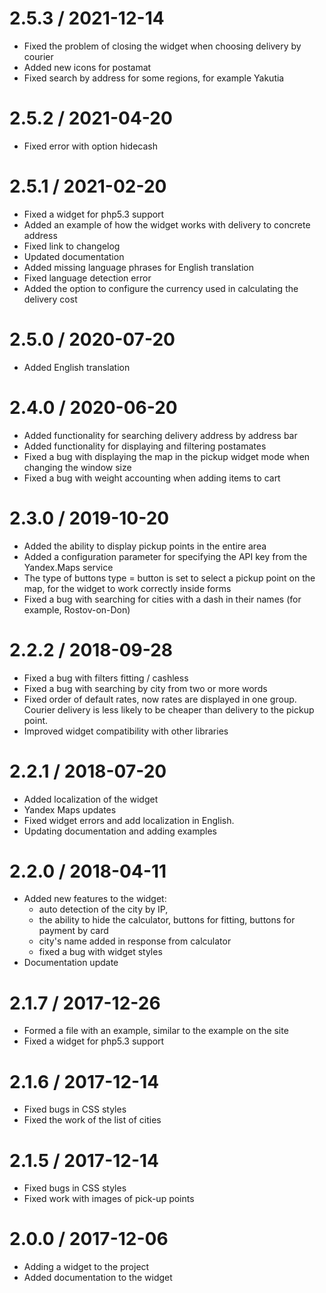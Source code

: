 2.5.3 / 2021-12-14
==================
* Fixed the problem of closing the widget when choosing delivery by courier
* Added new icons for postamat
* Fixed search by address for some regions, for example Yakutia

2.5.2 / 2021-04-20
==================

* Fixed error with option hidecash

2.5.1 / 2021-02-20
==================

  * Fixed a widget for php5.3 support
  * Added an example of how the widget works with delivery to concrete address
  * Fixed link to changelog
  * Updated documentation
  * Added missing language phrases for English translation
  * Fixed language detection error
  * Added the option to configure the currency used in calculating the delivery cost

2.5.0 / 2020-07-20
===================

  * Added English translation

2.4.0 / 2020-06-20
===================

  * Added functionality for searching delivery address by address bar
  * Added functionality for displaying and filtering postamates
  * Fixed a bug with displaying the map in the pickup widget mode when changing the window size
  * Fixed a bug with weight accounting when adding items to cart

2.3.0 / 2019-10-20
===================

  * Added the ability to display pickup points in the entire area
  * Added a configuration parameter for specifying the API key from the Yandex.Maps service
  * The type of buttons type = button is set to select a pickup point on the map, for the widget to work correctly inside forms
  * Fixed a bug with searching for cities with a dash in their names (for example, Rostov-on-Don)

2.2.2 / 2018-09-28
===================

  * Fixed a bug with filters fitting / cashless
  * Fixed a bug with searching by city from two or more words
  * Fixed order of default rates, now rates are displayed in one group. Courier delivery is less likely to be cheaper than delivery to the pickup point.
  * Improved widget compatibility with other libraries

2.2.1 / 2018-07-20
===================

  * Added localization of the widget
  * Yandex Maps updates
  * Fixed widget errors and add localization in English.
  * Updating documentation and adding examples

2.2.0 / 2018-04-11
===================

  * Added new features to the widget:
    + auto detection of the city by IP,
    + the ability to hide the calculator, buttons for fitting, buttons for payment by card
    + city's name added in response from calculator
    + fixed a bug with widget styles
  * Documentation update

2.1.7 / 2017-12-26
===================

  * Formed a file with an example, similar to the example on the site
  * Fixed a widget for php5.3 support

2.1.6 / 2017-12-14
===================

  * Fixed bugs in CSS styles
  * Fixed the work of the list of cities

2.1.5 / 2017-12-14
===================

  * Fixed bugs in CSS styles
  * Fixed work with images of pick-up points

2.0.0 / 2017-12-06
===================

  * Adding a widget to the project
  * Added documentation to the widget
